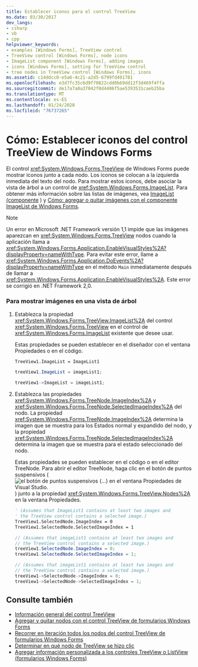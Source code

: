 ```yaml
---
title: Establecer iconos para el control TreeView
ms.date: 03/30/2017
dev_langs:
- csharp
- vb
- cpp
helpviewer_keywords:
- examples [Windows Forms], TreeView control
- TreeView control [Windows Forms], node icons
- ImageList component [Windows Forms], adding images
- icons [Windows Forms], setting for TreeView control
- tree nodes in TreeView control [Windows Forms], icons
ms.assetid: c14ddcc0-e5a6-4c21-a2d5-6799fd491781
ms.openlocfilehash: e3d7fc35c6d9f70822cdd0b69dd12f3d469f4ffa
ms.sourcegitcommit: de17a7a0a37042f0d4406f5ae5393531caeb25ba
ms.translationtype: MT
ms.contentlocale: es-ES
ms.lasthandoff: 01/24/2020
ms.locfileid: "76737265"
---
```

# <a name="how-to-set-icons-for-the-windows-forms-treeview-control"></a>Cómo: Establecer iconos del control TreeView de Windows Forms
El control <xref:System.Windows.Forms.TreeView> de Windows Forms puede mostrar iconos junto a cada nodo. Los iconos se colocan a la izquierda inmediata del texto del nodo. Para mostrar estos iconos, debe asociar la vista de árbol a un control de <xref:System.Windows.Forms.ImageList>. Para obtener más información sobre las listas de imágenes, vea [ImageList (componente](imagelist-component-windows-forms.md) ) y [Cómo: agregar o quitar imágenes con el componente ImageList de Windows Forms](how-to-add-or-remove-images-with-the-windows-forms-imagelist-component.md).  
  
> [!NOTE]
> Un error en Microsoft .NET Framework versión 1,1 impide que las imágenes aparezcan en <xref:System.Windows.Forms.TreeView> nodos cuando la aplicación llama a <xref:System.Windows.Forms.Application.EnableVisualStyles%2A?displayProperty=nameWithType>. Para evitar este error, llame a <xref:System.Windows.Forms.Application.DoEvents%2A?displayProperty=nameWithType> en el método `Main` inmediatamente después de llamar a <xref:System.Windows.Forms.Application.EnableVisualStyles%2A>. Este error se corrigió en .NET Framework 2,0.  
  
### <a name="to-display-images-in-a-tree-view"></a>Para mostrar imágenes en una vista de árbol  
  
1. Establezca la propiedad <xref:System.Windows.Forms.TreeView.ImageList%2A> del control <xref:System.Windows.Forms.TreeView> en el control de <xref:System.Windows.Forms.ImageList> existente que desee usar.  
  
     Estas propiedades se pueden establecer en el diseñador con el ventana Propiedades o en el código.  
  
    ```vb  
    TreeView1.ImageList = ImageList1  
    ```  
  
    ```csharp  
    treeView1.ImageList = imageList1;  
    ```  
  
    ```cpp  
    treeView1->ImageList = imageList1;  
    ```  
  
2. Establezca las propiedades <xref:System.Windows.Forms.TreeNode.ImageIndex%2A> y <xref:System.Windows.Forms.TreeNode.SelectedImageIndex%2A> del nodo. La propiedad <xref:System.Windows.Forms.TreeNode.ImageIndex%2A> determina la imagen que se muestra para los Estados normal y expandido del nodo, y la propiedad <xref:System.Windows.Forms.TreeNode.SelectedImageIndex%2A> determina la imagen que se muestra para el estado seleccionado del nodo.  
  
     Estas propiedades se pueden establecer en el código o en el editor TreeNode. Para abrir el editor TreeNode, haga clic en el botón de puntos suspensivos (![el botón de puntos suspensivos (...) en el ventana Propiedades de Visual Studio.](./media/visual-studio-ellipsis-button.png)) junto a la propiedad <xref:System.Windows.Forms.TreeView.Nodes%2A> en la ventana Propiedades.  
  
    ```vb  
    ' (Assumes that ImageList1 contains at least two images and  
    ' the TreeView control contains a selected image.)  
    TreeView1.SelectedNode.ImageIndex = 0  
    TreeView1.SelectedNode.SelectedImageIndex = 1  
    ```  
  
    ```csharp  
    // (Assumes that imageList1 contains at least two images and  
    // the TreeView control contains a selected image.)  
    treeView1.SelectedNode.ImageIndex = 0;  
    treeView1.SelectedNode.SelectedImageIndex = 1;  
    ```  
  
    ```cpp  
    // (Assumes that imageList1 contains at least two images and  
    // the TreeView control contains a selected image.)  
    treeView1->SelectedNode->ImageIndex = 0;  
    treeView1->SelectedNode->SelectedImageIndex = 1;  
    ```  
  
## <a name="see-also"></a>Consulte también

- [Información general del control TreeView](treeview-control-overview-windows-forms.md)
- [Agregar y quitar nodos con el control TreeView de formularios Windows Forms](how-to-add-and-remove-nodes-with-the-windows-forms-treeview-control.md)
- [Recorrer en iteración todos los nodos del control TreeView de formularios Windows Forms](how-to-iterate-through-all-nodes-of-a-windows-forms-treeview-control.md)
- [Determinar en qué nodo de TreeView se hizo clic](how-to-determine-which-treeview-node-was-clicked-windows-forms.md)
- [Agregar información personalizada a los controles TreeView o ListView (formularios Windows Forms)](add-custom-information-to-a-treeview-or-listview-control-wf.md)
